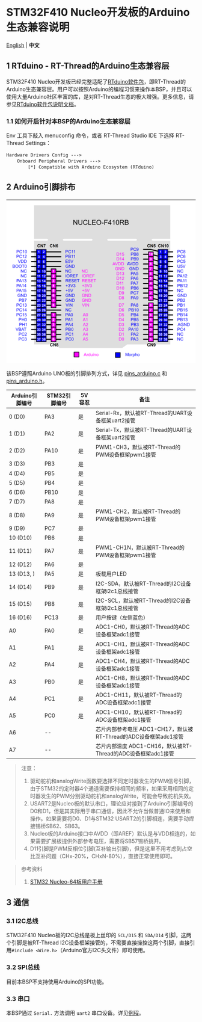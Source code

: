 # STM32F410 Nucleo开发板的Arduino生态兼容说明

[English](README.md) | **中文**

## 1 RTduino - RT-Thread的Arduino生态兼容层

STM32F410 Nucleo开发板已经完整适配了[RTduino软件包](https://github.com/RTduino/RTduino)，即RT-Thread的Arduino生态兼容层。用户可以按照Arduino的编程习惯来操作本BSP，并且可以使用大量Arduino社区丰富的库，是对RT-Thread生态的极大增强。更多信息，请参见[RTduino软件包说明文档](https://github.com/RTduino/RTduino)。

### 1.1 如何开启针对本BSP的Arduino生态兼容层

Env 工具下敲入 menuconfig 命令，或者 RT-Thread Studio IDE 下选择 RT-Thread Settings：

```
Hardware Drivers Config --->
    Onboard Peripheral Drivers --->
        [*] Compatible with Arduino Ecosystem (RTduino)
```

## 2 Arduino引脚排布

![nucleo-f401-pinout](nucleo-f410-pinout.png)

该BSP遵照Arduino UNO板的引脚排列方式，详见 [pins_arduino.c](https://github.com/RT-Thread/rt-thread/blob/master/bsp/stm32/stm32f401-st-nucleo/applications/arduino_pinout/pins_arduino.c) 和 [pins_arduino.h](https://github.com/RT-Thread/rt-thread/blob/master/bsp/stm32/stm32f401-st-nucleo/applications/arduino_pinout/pins_arduino.h)。

| Arduino引脚编号 | STM32引脚编号 | 5V容忍 | 备注                                                         |
| --------------- | ------------- | ------ | ------------------------------------------------------------ |
| 0 (D0)          | PA3           | 是     | Serial-Rx，默认被RT-Thread的UART设备框架uart2接管            |
| 1 (D1)          | PA2           | 是     | Serial-Tx，默认被RT-Thread的UART设备框架uart2接管            |
| 2 (D2)          | PA10          | 是     | PWM1-CH3，默认被RT-Thread的PWM设备框架pwm1接管               |
| 3 (D3)          | PB3           | 是     |                                                              |
| 4 (D4)          | PB5           | 是     |                                                              |
| 5 (D5)          | PB4           | 是     |                                                              |
| 6 (D6)          | PB10          | 是     |                                                              |
| 7 (D7)          | PA8           | 是     |                                                              |
| 8 (D8)          | PA9           | 是     | PWM1-CH2，默认被RT-Thread的PWM设备框架pwm1接管               |
| 9 (D9)          | PC7           | 是     |                                                              |
| 10 (D10)        | PB6           | 是     |                                                              |
| 11 (D11)        | PA7           | 是     | PWM1-CH1N，默认被RT-Thread的PWM设备框架pwm1接管              |
| 12 (D12)        | PA6           | 是     |                                                              |
| 13 (D13, )      | PA5           | 是     | 板载用户LED                                                  |
| 14 (D14)        | PB9           | 是     | I2C-SDA，默认被RT-Thread的I2C设备框架i2c1总线接管            |
| 15 (D15)        | PB8           | 是     | I2C-SCL，默认被RT-Thread的I2C设备框架i2c1总线接管            |
| 16 (D16)        | PC13          | 是     | 用户按键（左侧蓝色）                                         |
| A0              | PA0           | 是     | ADC1-CH0，默认被RT-Thread的ADC设备框架adc1接管               |
| A1              | PA1           | 是     | ADC1-CH1，默认被RT-Thread的ADC设备框架adc1接管               |
| A2              | PA4           | 是     | ADC1-CH4，默认被RT-Thread的ADC设备框架adc1接管               |
| A3              | PB0           | 是     | ADC1-CH8，默认被RT-Thread的ADC设备框架adc1接管               |
| A4              | PC1           | 是     | ADC1-CH11，默认被RT-Thread的ADC设备框架adc1接管              |
| A5              | PC0           | 是     | ADC1-CH10，默认被RT-Thread的ADC设备框架adc1接管              |
| A6              | --            |        | 芯片内部参考电压 ADC1-CH17，默认被RT-Thread的ADC设备框架adc1接管 |
| A7              | --            |        | 芯片内部温度 ADC1-CH16，默认被RT-Thread的ADC设备框架adc1接管 |

> 注意：
>
> 1. 驱动舵机和analogWrite函数要选择不同定时器发生的PWM信号引脚，由于STM32的定时器4个通道需要保持相同的频率，如果采用相同的定时器发生的PWM分别驱动舵机和analogWrite，可能会导致舵机失效。
> 2. USART2是Nucleo板的默认串口，理论应对接到了Arduino引脚编号的D0和D1，但是其实际用于串口通信，因此不允许当做普通IO来使用和操作。如果需要将D0、D1与STM32 USART2的引脚相连，需要手动焊接锡桥SB62、SB63。
> 3. Nucleo板的Arduino接口中AVDD（即AREF）默认是与VDD相连的，如果需要扩展板提供外部参考电压，需要将SB57锡桥挑开。
> 4. D11引脚是PWM反相位引脚(互补输出引脚)，但是这里不用考虑到占空比互补问题（CHx-20%，CHxN-80%），直接正常使用即可。

> 参考资料
>
> 1. [STM32 Nucleo-64板用户手册](https://www.st.com/resource/en/user_manual/um1724-stm32-nucleo64-boards-mb1136-stmicroelectronics.pdf)

## 3 通信

### 3.1 I2C总线

STM32F410 Nucleo板的I2C总线是板上丝印的 `SCL/D15` 和 `SDA/D14` 引脚，这两个引脚是被RT-Thread I2C设备框架接管的，不需要直接操控这两个引脚，直接引用`#include <Wire.h>`（Arduino官方I2C头文件）即可使用。

### 3.2 SPI总线

目前本BSP不支持使用Arduino的SPI功能。

### 3.3 串口

本BSP通过 `Serial.` 方法调用 `uart2` 串口设备。详见[例程](https://github.com/RTduino/RTduino/blob/master/examples/Basic/helloworld.cpp)。